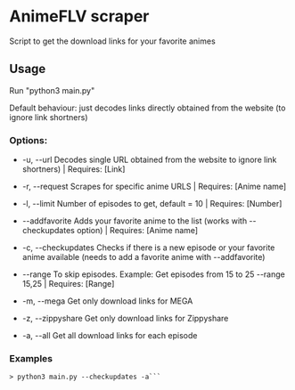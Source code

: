 # AnimeFLV scraper

Script to get the download links for your favorite animes

## Usage

Run "python3 main.py"

Default behaviour: just decodes links directly obtained from the website (to ignore link shortners)

### Options:

* -u, --url		Decodes single URL obtained from the website to ignore link shortners) | Requires: [Link]

* -r, --request		Scrapes for specific anime URLS | Requires: [Anime name]

* -l, --limit		Number of episodes to get, default = 10 | Requires: [Number]

* --addfavorite		Adds your favorite anime to the list (works with --checkupdates option) | Requires: [Anime name]

* -c, --checkupdates	Checks if there is a new episode or your favorite anime available (needs to add a favorite anime with --addfavorite)
 
* --range		To skip episodes. Example: Get episodes from 15 to 25 --range 15,25 | Requires: [Range]

* -m, --mega		Get only download links for MEGA

* -z, --zippyshare	Get only download links for Zippyshare

* -a, --all		Get all download links for each episode

### Examples

```> python3 main.py --addfavorite "Dr stone"
> python3 main.py --checkupdates -a```

